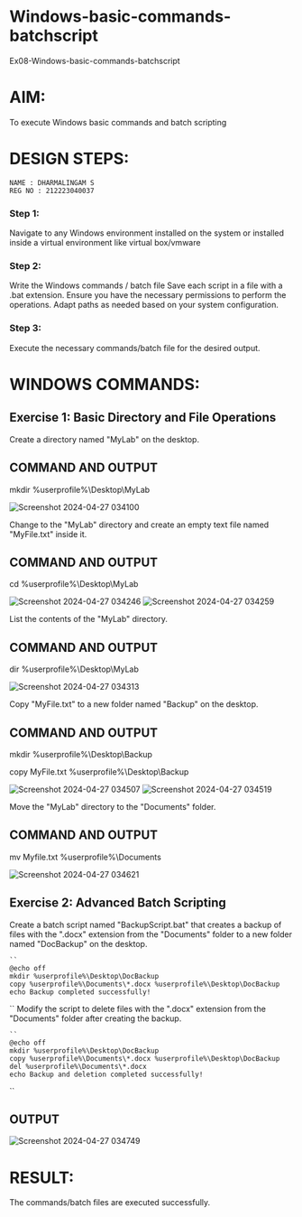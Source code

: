 # Windows-basic-commands-batchscript
Ex08-Windows-basic-commands-batchscript

# AIM:
To execute Windows basic commands and batch scripting

# DESIGN STEPS:
```
NAME : DHARMALINGAM S
REG NO : 212223040037
```
### Step 1:

Navigate to any Windows environment installed on the system or installed inside a virtual environment like virtual box/vmware 

### Step 2:

Write the Windows commands / batch file
Save each script in a file with a .bat extension.
Ensure you have the necessary permissions to perform the operations.
Adapt paths as needed based on your system configuration.
### Step 3:

Execute the necessary commands/batch file for the desired output. 




# WINDOWS COMMANDS:
## Exercise 1: Basic Directory and File Operations
Create a directory named "MyLab" on the desktop.


## COMMAND AND OUTPUT
mkdir %userprofile%\Desktop\MyLab

![Screenshot 2024-04-27 034100](https://github.com/anumitha2005/Windows-basic-commands-batchscript/assets/155522855/e30f6b69-f77f-42d7-a54b-04bca04e95c0)

Change to the "MyLab" directory and create an empty text file named "MyFile.txt" inside it.


## COMMAND AND OUTPUT
cd %userprofile%\Desktop\MyLab

![Screenshot 2024-04-27 034246](https://github.com/anumitha2005/Windows-basic-commands-batchscript/assets/155522855/f79cbd7b-f83a-4c4d-9339-6bae89645550)
![Screenshot 2024-04-27 034259](https://github.com/anumitha2005/Windows-basic-commands-batchscript/assets/155522855/936550fb-2570-42f2-8064-417044e31ba1)

List the contents of the "MyLab" directory.


## COMMAND AND OUTPUT
dir %userprofile%\Desktop\MyLab

![Screenshot 2024-04-27 034313](https://github.com/anumitha2005/Windows-basic-commands-batchscript/assets/155522855/cfeb1af8-2c29-4216-bd8f-1d51a001d4c4)

Copy "MyFile.txt" to a new folder named "Backup" on the desktop.

## COMMAND AND OUTPUT
mkdir %userprofile%\Desktop\Backup

copy MyFile.txt %userprofile%\Desktop\Backup

![Screenshot 2024-04-27 034507](https://github.com/anumitha2005/Windows-basic-commands-batchscript/assets/155522855/d6fcf539-94ea-49b6-8525-460073a6a526)
![Screenshot 2024-04-27 034519](https://github.com/anumitha2005/Windows-basic-commands-batchscript/assets/155522855/378f017c-d46b-46ba-94aa-d0c856777bb1)


Move the "MyLab" directory to the "Documents" folder.


## COMMAND AND OUTPUT
mv Myfile.txt %userprofile%\Documents

![Screenshot 2024-04-27 034621](https://github.com/anumitha2005/Windows-basic-commands-batchscript/assets/155522855/2679b968-1ed6-4016-8511-51b32671595c)


## Exercise 2: Advanced Batch Scripting
Create a batch script named "BackupScript.bat" that creates a backup of files with the ".docx" extension from the "Documents" folder to a new folder named "DocBackup" on the desktop.
```
``
@echo off
mkdir %userprofile%\Desktop\DocBackup
copy %userprofile%\Documents\*.docx %userprofile%\Desktop\DocBackup
echo Backup completed successfully!
```
``
Modify the script to delete files with the ".docx" extension from the "Documents" folder after creating the backup.
```
``
@echo off
mkdir %userprofile%\Desktop\DocBackup
copy %userprofile%\Documents\*.docx %userprofile%\Desktop\DocBackup
del %userprofile%\Documents\*.docx
echo Backup and deletion completed successfully!

```
``




## OUTPUT

![Screenshot 2024-04-27 034749](https://github.com/anumitha2005/Windows-basic-commands-batchscript/assets/155522855/b45ef9f5-90ea-4fb2-91ad-88e42bc4f17b)




# RESULT:
The commands/batch files are executed successfully.

